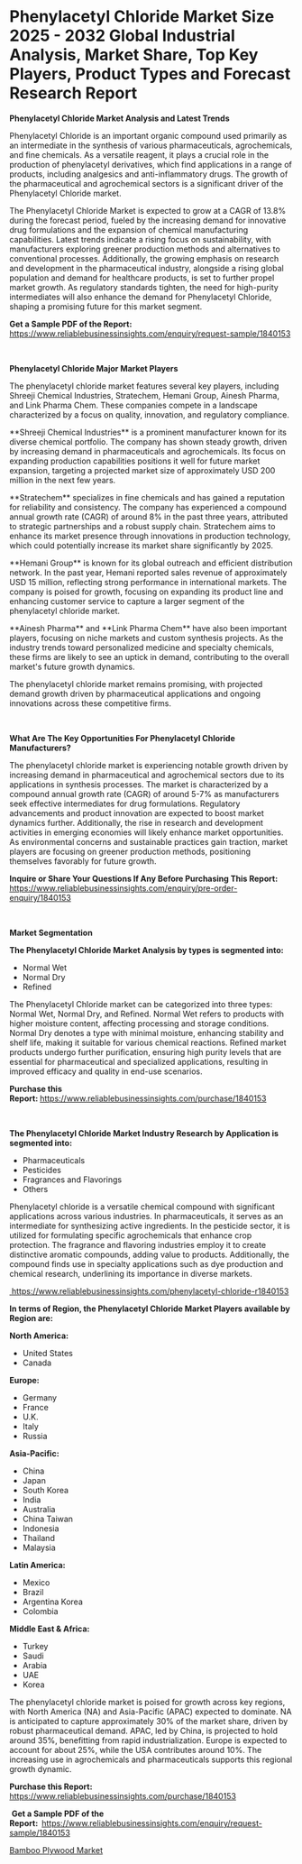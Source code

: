 <p><h1>Phenylacetyl Chloride Market Size 2025 - 2032 Global Industrial Analysis, Market Share, Top Key Players, Product Types and Forecast Research Report</h1></p><p><strong>Phenylacetyl Chloride Market Analysis and Latest Trends</strong></p>
<p><p>Phenylacetyl Chloride is an important organic compound used primarily as an intermediate in the synthesis of various pharmaceuticals, agrochemicals, and fine chemicals. As a versatile reagent, it plays a crucial role in the production of phenylacetyl derivatives, which find applications in a range of products, including analgesics and anti-inflammatory drugs. The growth of the pharmaceutical and agrochemical sectors is a significant driver of the Phenylacetyl Chloride market.</p><p>The Phenylacetyl Chloride Market is expected to grow at a CAGR of 13.8% during the forecast period, fueled by the increasing demand for innovative drug formulations and the expansion of chemical manufacturing capabilities. Latest trends indicate a rising focus on sustainability, with manufacturers exploring greener production methods and alternatives to conventional processes. Additionally, the growing emphasis on research and development in the pharmaceutical industry, alongside a rising global population and demand for healthcare products, is set to further propel market growth. As regulatory standards tighten, the need for high-purity intermediates will also enhance the demand for Phenylacetyl Chloride, shaping a promising future for this market segment.</p></p>
<p><strong>Get a Sample PDF of the Report:&nbsp;</strong> <a href="https://www.reliablebusinessinsights.com/enquiry/request-sample/1840153?utm_campaign=3113&utm_medium=2&utm_source=Github&utm_content=ia&utm_term=02042025&utm_id=phenylacetyl-chloride">https://www.reliablebusinessinsights.com/enquiry/request-sample/1840153</a></p>
<p>&nbsp;</p>
<p><strong>Phenylacetyl Chloride Major Market Players</strong></p>
<p><p>The phenylacetyl chloride market features several key players, including Shreeji Chemical Industries, Stratechem, Hemani Group, Ainesh Pharma, and Link Pharma Chem. These companies compete in a landscape characterized by a focus on quality, innovation, and regulatory compliance.</p><p>**Shreeji Chemical Industries** is a prominent manufacturer known for its diverse chemical portfolio. The company has shown steady growth, driven by increasing demand in pharmaceuticals and agrochemicals. Its focus on expanding production capabilities positions it well for future market expansion, targeting a projected market size of approximately USD 200 million in the next few years.</p><p>**Stratechem** specializes in fine chemicals and has gained a reputation for reliability and consistency. The company has experienced a compound annual growth rate (CAGR) of around 8% in the past three years, attributed to strategic partnerships and a robust supply chain. Stratechem aims to enhance its market presence through innovations in production technology, which could potentially increase its market share significantly by 2025.</p><p>**Hemani Group** is known for its global outreach and efficient distribution network. In the past year, Hemani reported sales revenue of approximately USD 15 million, reflecting strong performance in international markets. The company is poised for growth, focusing on expanding its product line and enhancing customer service to capture a larger segment of the phenylacetyl chloride market.</p><p>**Ainesh Pharma** and **Link Pharma Chem** have also been important players, focusing on niche markets and custom synthesis projects. As the industry trends toward personalized medicine and specialty chemicals, these firms are likely to see an uptick in demand, contributing to the overall market's future growth dynamics.</p><p>The phenylacetyl chloride market remains promising, with projected demand growth driven by pharmaceutical applications and ongoing innovations across these competitive firms.</p></p>
<p>&nbsp;</p>
<p><strong>What Are The Key Opportunities For Phenylacetyl Chloride Manufacturers?</strong></p>
<p><p>The phenylacetyl chloride market is experiencing notable growth driven by increasing demand in pharmaceutical and agrochemical sectors due to its applications in synthesis processes. The market is characterized by a compound annual growth rate (CAGR) of around 5-7% as manufacturers seek effective intermediates for drug formulations. Regulatory advancements and product innovation are expected to boost market dynamics further. Additionally, the rise in research and development activities in emerging economies will likely enhance market opportunities. As environmental concerns and sustainable practices gain traction, market players are focusing on greener production methods, positioning themselves favorably for future growth.</p></p>
<p><strong>Inquire or Share Your Questions If Any Before Purchasing This Report:</strong> <a href="https://www.reliablebusinessinsights.com/enquiry/pre-order-enquiry/1840153?utm_campaign=3113&utm_medium=2&utm_source=Github&utm_content=ia&utm_term=02042025&utm_id=phenylacetyl-chloride">https://www.reliablebusinessinsights.com/enquiry/pre-order-enquiry/1840153</a></p>
<p>&nbsp;</p>
<p><strong>Market Segmentation</strong></p>
<p><strong>The Phenylacetyl Chloride Market Analysis by types is segmented into:</strong></p>
<p><ul><li>Normal Wet</li><li>Normal Dry</li><li>Refined</li></ul></p>
<p><p>The Phenylacetyl Chloride market can be categorized into three types: Normal Wet, Normal Dry, and Refined. Normal Wet refers to products with higher moisture content, affecting processing and storage conditions. Normal Dry denotes a type with minimal moisture, enhancing stability and shelf life, making it suitable for various chemical reactions. Refined market products undergo further purification, ensuring high purity levels that are essential for pharmaceutical and specialized applications, resulting in improved efficacy and quality in end-use scenarios.</p></p>
<p><strong>Purchase this Report:&nbsp;</strong><a href="https://www.reliablebusinessinsights.com/purchase/1840153?utm_campaign=3113&utm_medium=2&utm_source=Github&utm_content=ia&utm_term=02042025&utm_id=phenylacetyl-chloride">https://www.reliablebusinessinsights.com/purchase/1840153</a></p>
<p>&nbsp;</p>
<p><strong>The Phenylacetyl Chloride Market Industry Research by Application is segmented into:</strong></p>
<p><ul><li>Pharmaceuticals</li><li>Pesticides</li><li>Fragrances and Flavorings</li><li>Others</li></ul></p>
<p><p>Phenylacetyl chloride is a versatile chemical compound with significant applications across various industries. In pharmaceuticals, it serves as an intermediate for synthesizing active ingredients. In the pesticide sector, it is utilized for formulating specific agrochemicals that enhance crop protection. The fragrance and flavoring industries employ it to create distinctive aromatic compounds, adding value to products. Additionally, the compound finds use in specialty applications such as dye production and chemical research, underlining its importance in diverse markets.</p></p>
<p><a href="https://www.reliablebusinessinsights.com/phenylacetyl-chloride-r1840153?utm_campaign=3113&utm_medium=2&utm_source=Github&utm_content=ia&utm_term=02042025&utm_id=phenylacetyl-chloride">&nbsp;https://www.reliablebusinessinsights.com/phenylacetyl-chloride-r1840153</a></p>
<p><strong>In terms of Region, the Phenylacetyl Chloride Market Players available by Region are:</strong></p>
<p>
    <p> <strong> North America: </strong>
        <ul>
            <li>United States</li>
            <li>Canada</li>
        </ul>
        </p> 
    <p> <strong> Europe: </strong>
        <ul>
            <li>Germany</li>
            <li>France</li>
            <li>U.K.</li>
            <li>Italy</li>
            <li>Russia</li>
        </ul>
        </p> 
    <p> <strong> Asia-Pacific: </strong>
        <ul>
            <li>China</li>
            <li>Japan</li>
            <li>South Korea</li>
            <li>India</li>
            <li>Australia</li>
            <li>China Taiwan</li>
            <li>Indonesia</li>
            <li>Thailand</li>
            <li>Malaysia</li>
        </ul>
        </p> 
    <p> <strong> Latin America: </strong>
        <ul>
            <li>Mexico</li>
            <li>Brazil</li>
            <li>Argentina Korea</li>
            <li>Colombia</li>
        </ul>
        </p> 
    <p> <strong> Middle East & Africa: </strong>
        <ul>
            <li>Turkey</li>
            <li>Saudi</li>
            <li>Arabia</li>
            <li>UAE</li>
            <li>Korea</li>
        </ul>
    </p>
    </p>
<p><p>The phenylacetyl chloride market is poised for growth across key regions, with North America (NA) and Asia-Pacific (APAC) expected to dominate. NA is anticipated to capture approximately 30% of the market share, driven by robust pharmaceutical demand. APAC, led by China, is projected to hold around 35%, benefitting from rapid industrialization. Europe is expected to account for about 25%, while the USA contributes around 10%. The increasing use in agrochemicals and pharmaceuticals supports this regional growth dynamic.</p></p>
<p><strong>Purchase this Report: </strong><a href="https://www.reliablebusinessinsights.com/purchase/1840153?utm_campaign=3113&utm_medium=2&utm_source=Github&utm_content=ia&utm_term=02042025&utm_id=phenylacetyl-chloride">https://www.reliablebusinessinsights.com/purchase/1840153</a></p>
<p>&nbsp;<strong>Get a Sample PDF of the Report:&nbsp;&nbsp;</strong><a href="https://www.reliablebusinessinsights.com/enquiry/request-sample/1840153?utm_campaign=3113&utm_medium=2&utm_source=Github&utm_content=ia&utm_term=02042025&utm_id=phenylacetyl-chloride">https://www.reliablebusinessinsights.com/enquiry/request-sample/1840153</a></p>
<p><strong></strong></p>
<p><p><a href="https://github.com/donkalucine10/Market-Research-Report-List-1/blob/main/bamboo-plywood-market.md?utm_campaign=3113&utm_medium=2&utm_source=Github&utm_content=ia&utm_term=02042025&utm_id=phenylacetyl-chloride">Bamboo Plywood Market</a></p></p>